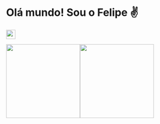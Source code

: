# Olá mundo! Sou o Felipe ✌

[<img src="https://s18955.pcdn.co/wp-content/uploads/2018/02/github.png" width="25"/>](https://github.com/user/repository/subscription)

<!-- Stats Card -->
<img height='200em' src='https://github-readme-stats.vercel.app/api?username=fefragoso&locale=&show_icons=true&theme=dark&count_private=true'/><img height='200em'  src='https://github-readme-stats.vercel.app/api/top-langs?username=fefragoso&layout=compact&theme=dark'/>
